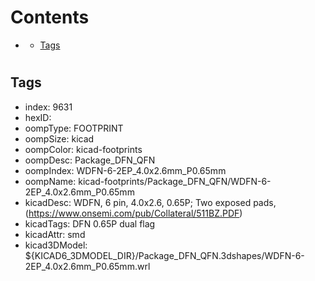 



Contents
========

* [](#)
	* [Tags](#tags)

# 

## Tags

- index: 9631
- hexID: 
- oompType: FOOTPRINT
- oompSize: kicad
- oompColor: kicad-footprints
- oompDesc: Package_DFN_QFN
- oompIndex: WDFN-6-2EP_4.0x2.6mm_P0.65mm
- oompName: kicad-footprints/Package_DFN_QFN/WDFN-6-2EP_4.0x2.6mm_P0.65mm
- kicadDesc: WDFN, 6 pin, 4.0x2.6, 0.65P; Two exposed pads, (https://www.onsemi.com/pub/Collateral/511BZ.PDF)
- kicadTags: DFN 0.65P dual flag
- kicadAttr: smd
- kicad3DModel: ${KICAD6_3DMODEL_DIR}/Package_DFN_QFN.3dshapes/WDFN-6-2EP_4.0x2.6mm_P0.65mm.wrl
